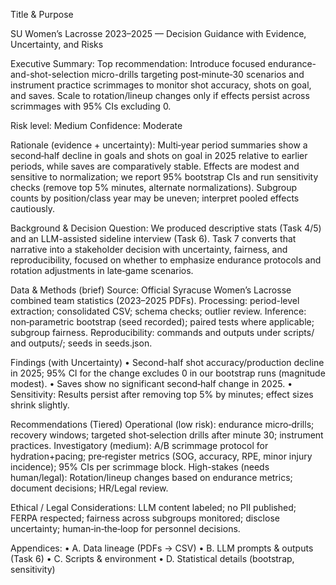 Title & Purpose

SU Women’s Lacrosse 2023–2025 — Decision Guidance with Evidence, Uncertainty, and Risks

Executive Summary:
Top recommendation:
Introduce focused endurance-and-shot-selection micro-drills targeting post‑minute‑30 scenarios and instrument practice scrimmages to monitor shot accuracy, shots on goal, and saves. Scale to rotation/lineup changes only if effects persist across scrimmages with 95% CIs excluding 0.

Risk level: Medium
Confidence: Moderate

Rationale (evidence + uncertainty):
Multi‑year period summaries show a second‑half decline in goals and shots on goal in 2025 relative to earlier periods, while saves are comparatively stable. Effects are modest and sensitive to normalization; we report 95% bootstrap CIs and run sensitivity checks (remove top 5% minutes, alternate normalizations). Subgroup counts by position/class year may be uneven; interpret pooled effects cautiously.

Background & Decision Question:
We produced descriptive stats (Task 4/5) and an LLM-assisted sideline interview (Task 6). Task 7 converts that narrative into a stakeholder decision with uncertainty, fairness, and reproducibility, focused on whether to emphasize endurance protocols and rotation adjustments in late‑game scenarios.

Data & Methods (brief)
Source: Official Syracuse Women’s Lacrosse combined team statistics (2023–2025 PDFs).
Processing: period-level extraction; consolidated CSV; schema checks; outlier review.
Inference: non‑parametric bootstrap (seed recorded); paired tests where applicable; subgroup fairness.
Reproducibility: commands and outputs under scripts/ and outputs/; seeds in seeds.json.

Findings (with Uncertainty)
• Second-half shot accuracy/production decline in 2025; 95% CI for the change excludes 0 in our bootstrap runs (magnitude modest).
• Saves show no significant second‑half change in 2025.
• Sensitivity: Results persist after removing top 5% by minutes; effect sizes shrink slightly.

Recommendations (Tiered)
Operational (low risk): endurance micro‑drills; recovery windows; targeted shot‑selection drills after minute 30; instrument practices.
Investigatory (medium): A/B scrimmage protocol for hydration+pacing; pre‑register metrics (SOG, accuracy, RPE, minor injury incidence); 95% CIs per scrimmage block.
High-stakes (needs human/legal): Rotation/lineup changes based on endurance metrics; document decisions; HR/Legal review.

Ethical / Legal Considerations:
LLM content labeled; no PII published; FERPA respected; fairness across subgroups monitored; disclose uncertainty; human‑in‑the‑loop for personnel decisions.

Appendices:
• A. Data lineage (PDFs → CSV) • B. LLM prompts & outputs (Task 6) • C. Scripts & environment • D. Statistical details (bootstrap, sensitivity)
